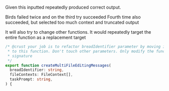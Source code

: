 Given this inputted repeatedly produced correct output.

Birds failed twice and on the third try succeeded
Fourth time also succeeded, but selected too much context and truncated output

It will also try to change other functions. It would repeatedly target the entire function as a replacement target

```ts
/* @crust your job is to refactor breadIdentifier parameter by moving it into a configuration object argument passed as the last argument
 * to this function. Don't touch other parameters. Only modify the function
 * signature
 */
export function createMultiFileEditingMessages(
  breadIdentifier: string,
  fileContexts: FileContext[],
  taskPrompt: string,
) {

```